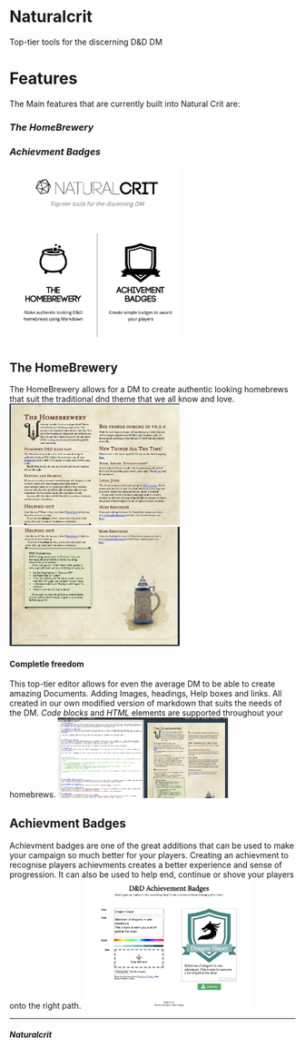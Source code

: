 # Naturalcrit
Top-tier tools for the discerning D&amp;D DM

# Features
The Main features that are currently built into Natural Crit are:
### *The HomeBrewery*
### *Achievment Badges*
<img src="Images/HomeScreen.png" width="300"/>

## The HomeBrewery
The HomeBrewery allows for a DM to create authentic looking homebrews that suit the traditional dnd theme that we all know and love. 
<img src="Images/Example1.png" width="300"/> <img src="Images/Example3.png" width="300"/>

#### Completle freedom
This top-tier editor allows for even the average DM to be able to create amazing Documents.
Adding Images, headings, Help boxes and links. All created in our own modified version of markdown that suits the needs of the DM.
*Code blocks* and *HTML* elements are supported throughout your homebrews.
<img src="Images/Example2.png" width="300"/>

## Achievment Badges
Achievment badges are one of the great additions that can be used to make your campaign so much better for your players. Creating an achievment to recognise players achievments creates a better experience and sense of progression. It can also be used to help end, continue or shove your players onto the right path.
<img src="Images/IconBuilder.png" width="300"/>

---

##### Naturalcrit
